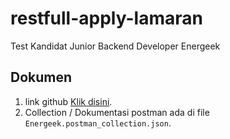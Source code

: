 # restfull-apply-lamaran
Test Kandidat Junior Backend Developer Energeek

## Dokumen
1. link github [Klik disini](https://github.com/MyukaQA/api-energeek).
1. Collection / Dokumentasi postman ada di file ```Energeek.postman_collection.json```.
